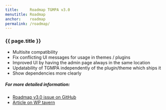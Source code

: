 ```yaml
---
title:     Roadmap TGMPA v3.0
menutitle: Roadmap
anchor:    roadmap
permalink: /roadmap/
---
```


### {{ page.title }}

* Multisite compatibility
* Fix conflicting UI messages for usage in themes / plugins
* Improved UI by having the admin page always in the same location
* Updatability of TGMPA independently of the plugin/theme which ships it
* Show dependencies more clearly


##### For more detailed information:

- [Roadmap v3.0 issue on GitHub]
- [Article on WP tavern]


[Roadmap v3.0 issue on GitHub]: https://github.com/TGMPA/TGM-Plugin-Activation/issues/394
[Article on WP tavern]: http://wptavern.com/tgm-plugin-activation-library-publishes-roadmap-for-version-3-0